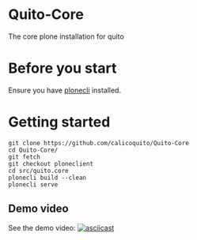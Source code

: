 # Quito-Core
The core plone installation for quito

# Before you start 
Ensure you have [plonecli](https://github.com/plone/plonecli) installed.

# Getting started

```
git clone https://github.com/calicoquito/Quito-Core
cd Quito-Core/
git fetch
git checkout ploneclient
cd src/quito.core
plonecli build --clean
plonecli serve
```

## Demo video
See the demo video:
[![asciicast](https://asciinema.org/a/ZRwtQNuUanAH5tXQD2Sl1UzBg.svg)](https://asciinema.org/a/ZRwtQNuUanAH5tXQD2Sl1UzBg)

